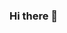 ### Hi there 👋

<!--

- 🔭 I’m currently working on bringing fun NBA Daily Fantasy Sports websites and solutions to people.
- 🌱 I’m currently learning Golang & Python
- 👯 I’m looking to collaborate on building solutions for Daily Fantasy Sports.
- 📫 How to reach me: @NarrativeSZN on Twitter

-->
